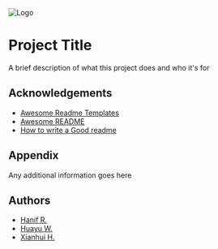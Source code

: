 
![Logo](http://neuromatch.io/svgs/logos/neuromatch-academy-light.svg)


# Project Title

A brief description of what this project does and who it's for


## Acknowledgements

 - [Awesome Readme Templates](https://awesomeopensource.com/project/elangosundar/awesome-README-templates)
 - [Awesome README](https://github.com/matiassingers/awesome-readme)
 - [How to write a Good readme](https://bulldogjob.com/news/449-how-to-write-a-good-readme-for-your-github-project)


## Appendix

Any additional information goes here


## Authors

- [Hanif R.](https://www.github.com/hantuch)
- [Huayu W.](https://www.github.com/PlaneTraveller)
- [Xianhui H.](https://www.github.com/Xianhui-He)
